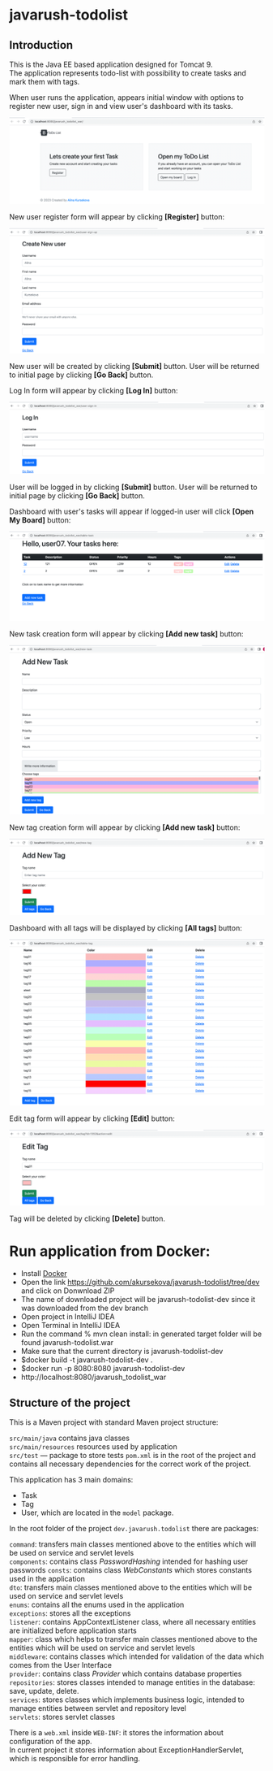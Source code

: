# javarush-todolist

## Introduction

This is the Java EE based application designed for Tomcat 9.  
The application represents todo-list with possibility to create tasks and mark them with tags. 

When user runs the application, appears initial window with options to register new user, sign in and view user's dashboard with its tasks.

![img.png](img.png)

New user register form will appear by clicking **[Register]** button: 

![img_1.png](img_1.png)

New user will be created by clicking **[Submit]** button. 
User will be returned to initial page by clicking **[Go Back]** button.

Log In form will appear by clicking **[Log In]** button: 

![img_2.png](img_2.png)

User will be logged in by clicking **[Submit]** button.
User will be returned to initial page by clicking **[Go Back]** button.

Dashboard with user's tasks will appear if logged-in user will click **[Open My Board]** button: 

![img_4.png](img_4.png)

New task creation form will appear by clicking **[Add new task]** button:

![img_5.png](img_5.png)

New tag creation form will appear by clicking **[Add new task]** button:

![img_6.png](img_6.png)

Dashboard with all tags will be displayed by clicking **[All tags]** button:

![img_7.png](img_7.png)

Edit tag form will appear by clicking **[Edit]** button: 

![img_8.png](img_8.png)

Tag will be deleted by clicking **[Delete]** button. 

# Run application from Docker:

- Install [Docker](https://docs.docker.com/install)
- Open the link https://github.com/akursekova/javarush-todolist/tree/dev and click on Donwnload ZIP
- The name of downloaded project will be javarush-todolist-dev since it was downloaded from the dev branch
- Open project in IntelliJ IDEA
- Open Terminal in IntelliJ IDEA
- Run the command % mvn clean install: in generated target folder will be found javarush-todolist.war
- Make sure that the current directory is javarush-todolist-dev
- $docker build -t javarush-todolist-dev .
- $docker run -p 8080:8080 javarush-todolist-dev
- http://localhost:8080/javarush_todolist_war

## Structure of the project
This is a Maven project with standard Maven project structure:

`src/main/java` contains java classes  
`src/main/resources` resources used by application  
`src/test` — package to store tests
`pom.xml` is in the root of the project and contains all necessary dependencies for the correct work of the project.

This application has 3 main domains: 
- Task
- Tag
- User, which are located in the `model` package.

In the root folder of the project `dev.javarush.todolist` there are packages:

`command`: transfers main classes mentioned above to the entities which will be used on service and servlet levels  
`components`: contains class _PasswordHashing_ intended for hashing user passwords
`consts`: contains class _WebConstants_ which stores constants used in the application  
`dto`: transfers main classes mentioned above to the entities which will be used on service and servlet levels  
`enums`: contains all the enums used in the application  
`exceptions`: stores all the exceptions  
`listener`: contains AppContextListener class, where all necessary entities are initialized before application starts  
`mapper`: class which helps to transfer main classes mentioned above to the entities which will be used on service and servlet levels  
`middleware`: contains classes which intended for validation of the data which comes from the User Interface  
`provider`: contains class _Provider_ which contains database properties  
`repositories`: stores classes intended to manage entities in the database: save, update, delete.  
`services`: stores classes which implements business logic, intended to manage entities between servlet and repository level  
`servlets`: stores servlet classes

There is a `web.xml` inside `WEB-INF`: it stores the information about configuration of the app.  
In current project it stores information about ExceptionHandlerServlet, which is responsible for error handling.
